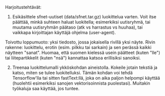 
Harjoitustehtävät:

1) Esikäsittele sfnet-uutiset (data/sfnet.tar.gz) luokittelua varten.
Voit itse päättää, minkä suhteen haluat luokitella; esimerkiksi
uutisryhmä, tai muutama uutisryhmän päätaso (atk vs harrastus vs
huuhaa), tai vaikkapa kirjoittajan käyttäjä ohjelma (user-agent).

Toivottu loppumuoto: yksi tiedosto, jossa jokaisella rivillä yksi
näyte.  Rivin rakenne: luokittelu, erotin (esim. pilkku tai sarkain) ja
sen perässä kaikki näytteen "sanat".  Huomaa, että suomen kielessä usein
päätteet (kuten "lle") tai liitepartikkelit (kuten "nsä") kannattaa
katsoa erillisiksi sanoiksi.

2) Treenaa luokittelumalli ykköskohdan aineistolla.  Kokeile jotain
tekstiä ja katso, miten se tulee luokitelluksi.  Tämän kohdan voi tehdä
Tensorflow'lla tai sitten fastText:llä, joka on aika paljon helpompi
käyttää (huolehtii esimerkiksi sanojen vektorisoinnista puolestasi).
Muitakin työkaluja saa käyttää, jos tuntee.

